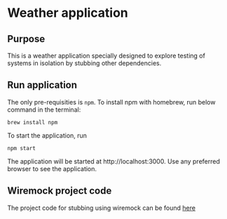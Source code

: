 # Weather application

## Purpose

This is a weather application specially designed to explore testing of systems in isolation by stubbing other dependencies. 


## Run application

The only pre-requisities is `npm`.  To install npm with homebrew, run below command in the terminal:

```shell
brew install npm
```

To start the application, run 

```shell
npm start
```

The application will be started at http://localhost:3000. Use any preferred browser to see the application.

## Wiremock project code

The project code for stubbing using wiremock can be found [here](https://github.com/ShivaniGaba1/wiremock-weather)
